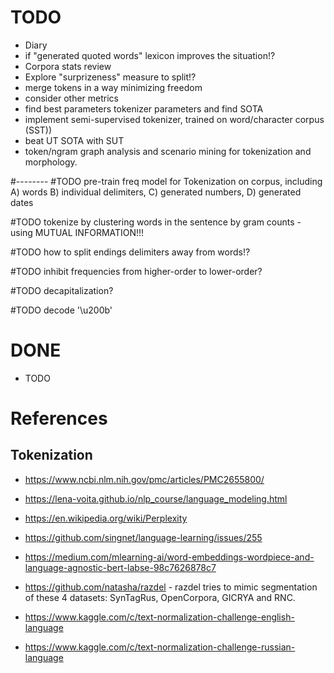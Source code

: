 # TODO

- Diary
- if "generated quoted words" lexicon improves the situation!? 
- Corpora stats review
- Explore "surprizeness" measure to split!? 
- merge tokens in a way minimizing freedom 
- consider other metrics
- find best parameters tokenizer parameters and find SOTA 
- implement semi-supervised tokenizer, trained on word/character corpus (SST))
- beat UT SOTA with SUT 
- token/ngram graph analysis and scenario mining for tokenization and morphology.  

#--------
#TODO pre-train freq model for Tokenization on corpus, including A) words B) individual delimiters, C) generated numbers, D) generated dates

#TODO tokenize by clustering words in the sentence by gram counts - using MUTUAL INFORMATION!!!

#TODO how to split endings delimiters away from words!?

#TODO inhibit frequencies from higher-order to lower-order?

#TODO decapitalization?

#TODO decode '\u200b'


# DONE

- TODO

# References

## Tokenization

- https://www.ncbi.nlm.nih.gov/pmc/articles/PMC2655800/
- https://lena-voita.github.io/nlp_course/language_modeling.html
- https://en.wikipedia.org/wiki/Perplexity
- https://github.com/singnet/language-learning/issues/255
- https://medium.com/mlearning-ai/word-embeddings-wordpiece-and-language-agnostic-bert-labse-98c7626878c7

- https://github.com/natasha/razdel - razdel tries to mimic segmentation of these 4 datasets: SynTagRus, OpenCorpora, GICRYA and RNC.
- https://www.kaggle.com/c/text-normalization-challenge-english-language
- https://www.kaggle.com/c/text-normalization-challenge-russian-language
